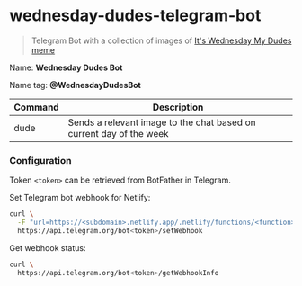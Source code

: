wednesday-dudes-telegram-bot
===

> Telegram Bot with a collection of images of [It's Wednesday My Dudes meme](https://knowyourmeme.com/memes/it-is-wednesday-my-dudes)

Name: **Wednesday Dudes Bot**

Name tag: **@WednesdayDudesBot**

Command | Description
--- | ---
dude | Sends a relevant image to the chat based on current day of the week

### Configuration

Token `<token>` can be retrieved from BotFather in Telegram.

Set Telegram bot webhook for Netlify:

```bash
curl \
  -F "url=https://<subdomain>.netlify.app/.netlify/functions/<function>" \
  https://api.telegram.org/bot<token>/setWebhook
```

Get webhook status:

```bash
curl \
  https://api.telegram.org/bot<token>/getWebhookInfo
```
